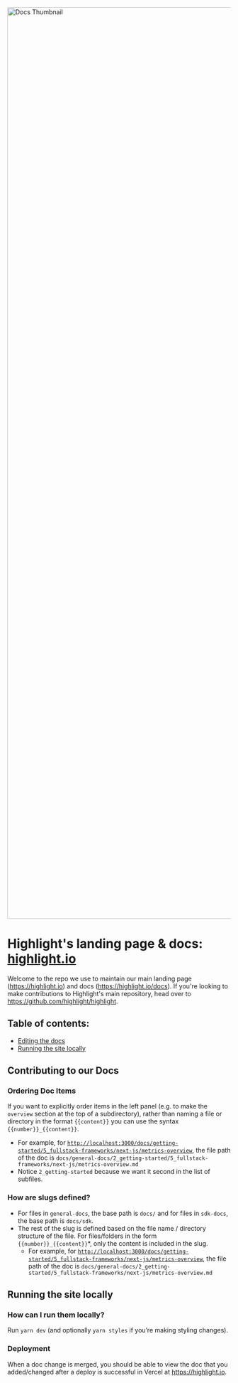 <img width="2051" alt="Docs Thumbnail" src="https://user-images.githubusercontent.com/20292680/214512508-04cc1ca5-5c26-45c6-839e-7aa9b5280c90.png">

# Highlight's landing page & docs: [highlight.io](https://highlight.io)

Welcome to the repo we use to maintain our main landing page (https://highlight.io) and docs (https://highlight.io/docs). If you're looking to make contributions to Highlight's main repository, head over to https://github.com/highlight/highlight.

## Table of contents:

- [Editing the docs](#contributing-to-our-docs)
- [Running the site locally](#running-the-site-locally)

## Contributing to our Docs

### Ordering Doc Items

If you want to explicitly order items in the left panel (e.g. to make the `overview` section at the top of a subdirectory), rather than naming a file or directory in the format `{{content}}` you can use the syntax `{{number}}_{{content}}`.

- For example, for [`http://localhost:3000/docs/getting-started/5_fullstack-frameworks/next-js/metrics-overview`](http://localhost:3000/docs/getting-started/5_fullstack-frameworks/next-js/metrics-overview), the file path of the doc is `docs/general-docs/2_getting-started/5_fullstack-frameworks/next-js/metrics-overview.md`
- Notice `2_getting-started` because we want it second in the list of subfiles.

### How are slugs defined?

- For files in `general-docs`, the base path is `docs/` and for files in `sdk-docs`, the base path is `docs/sdk`.
- The rest of the slug is defined based on the file name / directory structure of the file. For files/folders in the form `{{number}}_{{content}}`\*, only the content is included in the slug.
  - For example, for [`http://localhost:3000/docs/getting-started/5_fullstack-frameworks/next-js/metrics-overview`](http://localhost:3000/docs/getting-started/5_fullstack-frameworks/next-js/metrics-overview), the file path of the doc is `docs/general-docs/2_getting-started/5_fullstack-frameworks/next-js/metrics-overview.md`

## Running the site locally

### How can I run them locally?

Run `yarn dev` (and optionally `yarn styles` if you’re making styling changes).

### Deployment

When a doc change is merged, you should be able to view the doc that you added/changed after a deploy is successful in Vercel at https://highlight.io.
